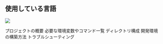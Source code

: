 <h2>使用している言語</h2>
<img src="https://img.shields.io/badge/-nodedotjs-#5FA04E.svg?logo=next.js&style=_&logoColor=#5FA04E">

プロジェクトの概要
必要な環境変数やコマンド一覧
ディレクトリ構成
開発環境の構築方法
トラブルシューティング
